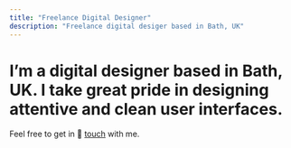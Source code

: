 ```yaml
---
title: "Freelance Digital Designer"
description: "Freelance digital desiger based in Bath, UK"
---
```


<h1><span>I’m a digital designer based in Bath, UK. I take great pride in designing attentive and clean user interfaces.</span></h1>

<p class="beta hero-desc">Feel free to get in 🤙 <a href="mailto:kachun@kachunchau.com">touch</a> with me.</p>
